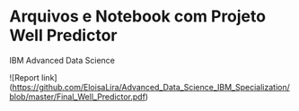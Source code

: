 # Arquivos e Notebook com Projeto Well Predictor

IBM Advanced Data Science 

![Report link] (https://github.com/EloisaLira/Advanced_Data_Science_IBM_Specialization/blob/master/Final_Well_Predictor.pdf)


